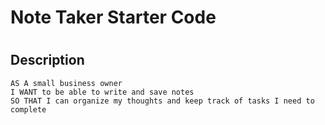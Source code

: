 # Note Taker Starter Code
#
## Description
```
AS A small business owner
I WANT to be able to write and save notes
SO THAT I can organize my thoughts and keep track of tasks I need to complete
```
#
